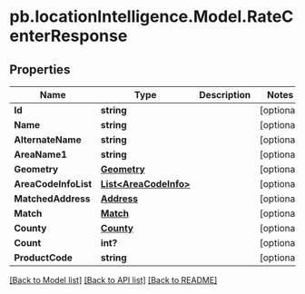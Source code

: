 # pb.locationIntelligence.Model.RateCenterResponse
## Properties

Name | Type | Description | Notes
------------ | ------------- | ------------- | -------------
**Id** | **string** |  | [optional] 
**Name** | **string** |  | [optional] 
**AlternateName** | **string** |  | [optional] 
**AreaName1** | **string** |  | [optional] 
**Geometry** | [**Geometry**](Geometry.md) |  | [optional] 
**AreaCodeInfoList** | [**List&lt;AreaCodeInfo&gt;**](AreaCodeInfo.md) |  | [optional] 
**MatchedAddress** | [**Address**](Address.md) |  | [optional] 
**Match** | [**Match**](Match.md) |  | [optional] 
**County** | [**County**](County.md) |  | [optional] 
**Count** | **int?** |  | [optional] 
**ProductCode** | **string** |  | [optional] 

[[Back to Model list]](../README.md#documentation-for-models) [[Back to API list]](../README.md#documentation-for-api-endpoints) [[Back to README]](../README.md)

